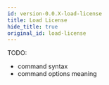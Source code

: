 ```yaml
---
id: version-0.0.X-load-license
title: Load License
hide_title: true
original_id: load-license
---
```


TODO:

- command syntax
- command options meaning